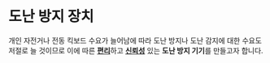 # **도난 방지 장치**


개인 자전거나 전동 킥보드 수요가 늘어남에 따라 
도난 방지나 도난 감지에 대한 수요도 저절로 늘 것이므로 
이에 따른 <u>**편리**</u>하고 <U>**신뢰성**</u>
있는 **도난 방지 기기**를 만들고자 합니다. 
